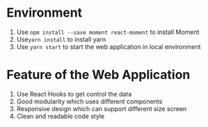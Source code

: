 # Environment
1. Use ```npm install --save moment react-moment``` to install Moment
2. Use```yarn install``` to install yarn
3. Use ```yarn start``` to start the web application in local environment

# Feature of the Web Application
1. Use React Hooks to get control the data
2. Good modularity which uses different components
3. Responsive design which can support different size screen
4. Clean and readable code style

